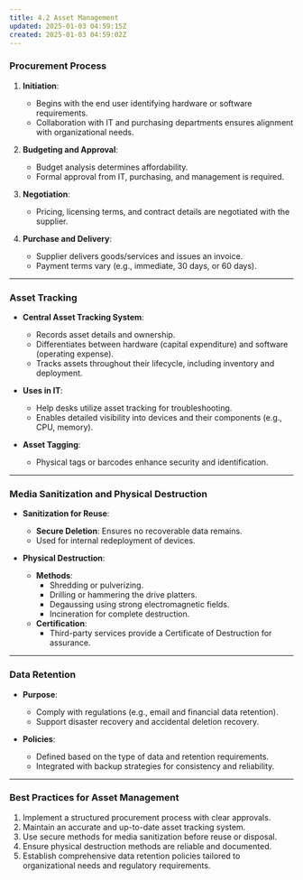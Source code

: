 ```yaml
---
title: 4.2 Asset Management
updated: 2025-01-03 04:59:15Z
created: 2025-01-03 04:59:02Z
---
```


### **Procurement Process**

1.  **Initiation**:
    
    - Begins with the end user identifying hardware or software requirements.
    - Collaboration with IT and purchasing departments ensures alignment with organizational needs.
2.  **Budgeting and Approval**:
    
    - Budget analysis determines affordability.
    - Formal approval from IT, purchasing, and management is required.
3.  **Negotiation**:
    
    - Pricing, licensing terms, and contract details are negotiated with the supplier.
4.  **Purchase and Delivery**:
    
    - Supplier delivers goods/services and issues an invoice.
    - Payment terms vary (e.g., immediate, 30 days, or 60 days).

* * *

### **Asset Tracking**

- **Central Asset Tracking System**:
    
    - Records asset details and ownership.
    - Differentiates between hardware (capital expenditure) and software (operating expense).
    - Tracks assets throughout their lifecycle, including inventory and deployment.
- **Uses in IT**:
    
    - Help desks utilize asset tracking for troubleshooting.
    - Enables detailed visibility into devices and their components (e.g., CPU, memory).
- **Asset Tagging**:
    
    - Physical tags or barcodes enhance security and identification.

* * *

### **Media Sanitization and Physical Destruction**

- **Sanitization for Reuse**:
    
    - **Secure Deletion**: Ensures no recoverable data remains.
    - Used for internal redeployment of devices.
- **Physical Destruction**:
    
    - **Methods**:
        - Shredding or pulverizing.
        - Drilling or hammering the drive platters.
        - Degaussing using strong electromagnetic fields.
        - Incineration for complete destruction.
    - **Certification**:
        - Third-party services provide a Certificate of Destruction for assurance.

* * *

### **Data Retention**

- **Purpose**:
    
    - Comply with regulations (e.g., email and financial data retention).
    - Support disaster recovery and accidental deletion recovery.
- **Policies**:
    
    - Defined based on the type of data and retention requirements.
    - Integrated with backup strategies for consistency and reliability.

* * *

### **Best Practices for Asset Management**

1.  Implement a structured procurement process with clear approvals.
2.  Maintain an accurate and up-to-date asset tracking system.
3.  Use secure methods for media sanitization before reuse or disposal.
4.  Ensure physical destruction methods are reliable and documented.
5.  Establish comprehensive data retention policies tailored to organizational needs and regulatory requirements.

&nbsp;